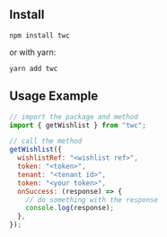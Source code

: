 ## Install

```
npm install twc
```

or with yarn:

```
yarn add twc
```

## Usage Example

```js
// import the package and method
import { getWishlist } from "twc";

// call the method
getWishlist({
  wishlistRef: "<wishlist ref>",
  token: "<token>",
  tenant: "<tenant id>",
  token: "<your token>",
  onSuccess: (response) => {
    // do something with the response
    console.log(response);
  },
});
```
